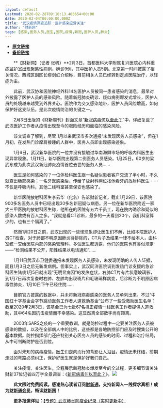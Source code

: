 ```yaml
---
layout: default
Lastmod: 2020-02-28T09:18:13.405654+00:00
date: 2020-02-04T00:00:00.000Z
title: "武汉疫情调查追踪：医护感染应受关注"
author: "财新网"
tags: [感染,医务人员,医生,医院,疫情,新冠,医护人员,肺炎]
---
```


* [**原文链接**](http://www.caixin.com/2020-02-04/101511377.html)
* [**备份链接**](https://web.archive.org/web/20200204084331/http://www.caixin.com/2020-02-04/101511377.html)


　　**【财新网】（记者 张帆）**2月3日，首都医科大学附属复兴医院心内科重症监护室出现聚集性病例，确诊9例，其中医护人员5例。北京第一时间披露了相关情况。西城区副区长缪剑虹介绍称，目前相关人员已经转到定点医院治疗，以轻症为主。

　　此前，武汉协和医院神经外科14名医护人员被同一患者感染的消息，最早对外披露了医护人员的感染风险。随着新冠肺炎确诊、疑似病例爆发式增长，医护人员的处境越来越受到外界关心。医院作为交叉感染地带，医护人员风险增高，如何保护好这支队伍，是此次疫情防治的关键之一。

　　2月3日出版的《财新周刊》封面文章“[新冠病毒何以至此？](http://weekly.caixin.com/2020-01-23/101507778.html)”中，详细复盘了武汉医护工作者从疫情出现至今的艰险经历和面临的感染风险。

　　该文调查了解到，尽管 1月以来武汉市多次通报“未发现医务人员感染”，但在1月初，在发热门诊摩肩接踵的人群中，医务人员即出现感染迹象。

　　1月6日，武汉新华医院的一位并没有接触过华南海鲜市场的呼吸内科医生出现异常现象。1月11日，新华医院出现第二例医务人员感染。1月25日，60岁的梁武东成为此次武汉新冠肺炎疫情首位去世的医务人员……

　　医生是如何感染的？一位体检科医生跟一名疑似患者客户交流了半小时，不久就查出肺部感染；一名牙医感染后，传给了放射科两位找他看牙的放射科医生⋯⋯不仅是呼吸内科，其他二线科室甚至保安也感染了。

　　新华医院放射科医生李云华（化名）告诉财新记者，截止1月29日，该医院900多名医务人员中已经出现30多名新冠疑似病患。另一位在新华医院附近一家大三甲医院的放射科医生称，他所在的医院有五六千员工，现在院内确诊和疑似的感染人数或有百人之多。“我就是看CT诊断，最多的一天看到20个，我们科室算少的，也有三个隔离了。”

　　然而1月20日之前，武汉出现的一些怪现象却让医生们不解，比如本院医护人员CT检查，对于肺部不明原因肺炎待排除的，CT片子及结果一律不给本人，由科室统一交给医院内部的感染管理科。多位医生都透露，他们的医院也有类似规定——“检测结果不公开，阳性结果以电话通知”……

　　1月11日武汉市卫健委通报未发现医务人员感染，未发现明确的人传人证据，而且1月3日之后无新发病例。但事实上，武汉同济医院调到发热门诊支援的急诊科医生陆俊1月5日就出现“无明显病因”的发热症状，右肺CT片有片状磨玻璃影，到1月7日再次复查时右肺、左肺均出现斑片和毛玻璃样病变，后诊断为不明原因病毒性肺炎，1月10日下午已经住院……

　　目前官方披露的数据中，并未将新冠病毒感染的医务人员单列出来。不过“中国红十字基金会字节跳动医务工作者人道救助基金”公布了一些受救助医生名单：截至2020年2月3日，该基金已为七批67名抗击疫情一线医务工作者提供人道救助，其中64名因抗击疫情而不幸感染。这显然离全部数字尚有距离。

　　2003年SARS之疫的一个重要教训，就是防控过程中一定要关注医务人员被感染的数据，以及在全部病人中的比例，这些都是各地防控部门应及时搜集公开的基本数据。防控指挥部门还应特别关心医务人员的感染的时间、过程和治疗结局，从中可判断防护是否到位。

　　面对未知的病毒疫情，医生们逆向而行的背影让人泪目。疫情还未终结，前期走过的弯路必须纠正，保护好医生就是保护好我们自己。

　　关注疫情，关注医生，全程展示新冠肺炎爆发至今的全过程，更多细节请关注财新37位记者四万字全景调查：《[新冠病毒何以至此？](http://weekly.caixin.com/2020-01-23/101507778.html)》。[![](/images/post/d02a42d9cb3dec9320e5f550278911c7.ico)](http://www.caixin.com/2020-02-04/101511377.html)

　　**此文限时免费阅读。感谢热心读者订阅[财新通](http://mall.caixin.com/mall/web/product/product.html?id=733&originReferrer=appfree&channelSource=appfree)，支持新闻人一线探求真相！成为[财新通会员](http://mall.caixin.com/mall/web/list/list.html?type=127&originReferrer=appfree&channelSource=appfree)，畅读[财新网](https://datayi.cn/1lnZaaidYRRn)！**

　　**更多报道详见：**[【专题】武汉肺炎防疫全纪录（实时更新中）](http://m.app.caixin.com/m_topic_detail/1473.html)

